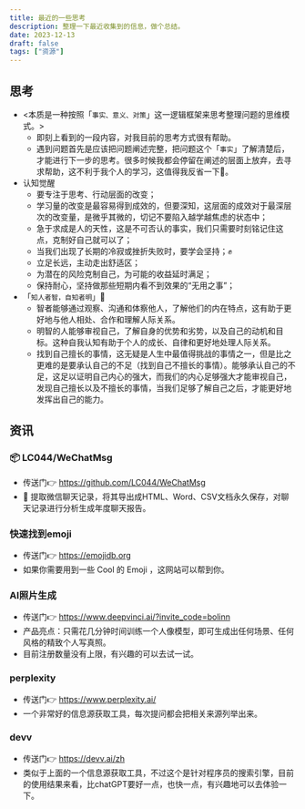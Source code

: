 ```yaml
---
title: 最近的一些思考
description: 整理一下最近收集到的信息，做个总结。
date: 2023-12-13
draft: false
tags: ["资源"]
---
```


## 思考
- <本质是一种按照「`事实、意义、对策`」这一逻辑框架来思考整理问题的思维模式。>
	- 即刻上看到的一段内容，对我目前的思考方式很有帮助。
	- 遇到问题首先是应该把问题阐述完整，把问题这个「`事实`」了解清楚后，才能进行下一步的思考。很多时候我都会停留在阐述的层面上放弃，去寻求帮助，这不利于我个人的学习，这值得我反省一下🤔。
- 认知觉醒
	- 要专注于思考、行动层面的改变；
	- 学习量的改变是最容易得到成效的，但要深知，这层面的成效对于最深层次的改变量，是微乎其微的，切记不要陷入越学越焦虑的状态中；
	- 急于求成是人的天性，这是不可否认的事实，我们只需要时刻铭记住这点，克制好自己就可以了；
	- 当我们出现了长期的冷寂或挫折失败时，要学会坚持；✊
	- 立足长远，主动走出舒适区；
	- 为潜在的风险克制自己，为可能的收益延时满足；
	- 保持耐心，坚持做那些短期内看不到效果的“无用之事”；
- 「`知人者智，自知者明`」🧠
	- 智者能够通过观察、沟通和体察他人，了解他们的内在特点，这有助于更好地与他人相处、合作和理解人际关系。
	- 明智的人能够审视自己，了解自身的优势和劣势，以及自己的动机和目标。这种自我认知有助于个人的成长、自律和更好地处理人际关系。
	- 找到自己擅长的事情，这无疑是人生中最值得挑战的事情之一，但是比之更难的是要承认自己的不足（找到自己不擅长的事情）。能够承认自己的不足，这足以证明自己内心的强大，而我们的内心足够强大才能审视自己，发现自己擅长以及不擅长的事情，当我们足够了解自己之后，才能更好地发挥出自己的能力。

## 资讯
### 📦 LC044/WeChatMsg
- 传送门👉 https://github.com/LC044/WeChatMsg
- 📄 提取微信聊天记录，将其导出成HTML、Word、CSV文档永久保存，对聊天记录进行分析生成年度聊天报告。

### 快速找到emoji
- 传送门👉 https://emojidb.org
- 如果你需要用到一些 Cool 的 Emoji ，这网站可以帮到你。

### AI照片生成
- 传送门👉 https://www.deepvinci.ai/?invite_code=bolinn
- 产品亮点：只需花几分钟时间训练一个人像模型，即可生成出任何场景、任何风格的精致个人写真照。
- 目前注册数量没有上限，有兴趣的可以去试一试。

### perplexity
- 传送门👉 https://www.perplexity.ai/
- 一个非常好的信息源获取工具，每次提问都会把相关来源列举出来。

### devv
- 传送门👉 https://devv.ai/zh
- 类似于上面的一个信息源获取工具，不过这个是针对程序员的搜索引擎，目前的使用结果来看，比chatGPT要好一点，也快一点，有兴趣地可以去体验一下。
